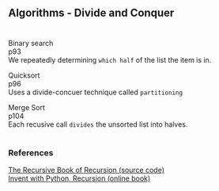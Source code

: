 ## Algorithms - Divide and Conquer

#

Binary search  
  p93    
We repeatedly determining `which half` of the list the item is in. 

Quicksort  
  p96    
Uses a divide-concuer technique called `partitioning`

Merge Sort  
  p104    
Each recusive call `divides` the unsorted list into halves.

#

### References

[The Recursive Book of Recursion (source code)](https://github.com/asweigart/the-recursive-book-of-recursion)  
[Invent with Python, Recursion (online book)](https://inventwithpython.com/recursion/)  
